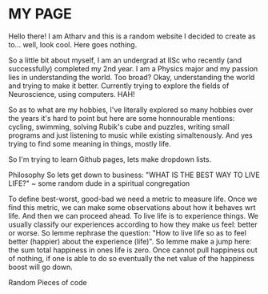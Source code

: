 # MY PAGE
Hello there! I am Atharv and this is a random website I decided to create as to...  well, look cool. Here goes nothing.

So a little bit about myself, I am an undergrad at IISc who recently (and successfully) completed my 2nd year. I am a Physics major and my passion lies in understanding the world. Too broad? Okay, understanding the world and trying to make it better. Currently trying to explore the fields of Neuroscience, using computers. HAH! 

So as to what are my hobbies, I've literally explored so many hobbies over the years it's hard to point but here are some honnourable mentions: cycling, swimming, solving Rubik's cube and puzzles, writing small programs and just listening to music while existing simaltenously. 
And yes trying to find some meaning in things, mostly life.

So I'm trying to learn Github pages, lets make dropdown lists.

Philosophy
So lets get down to business:
"WHAT IS THE BEST WAY TO LIVE LIFE?" 
        ~ some random dude in a spiritual congregation
        
To define best-worst, good-bad we need a metric to measure life. Once we find this metric, we can make some observations about how it behaves wrt life. And then we can proceed ahead.
To live life is to experience things. We usually classify our experiences according to how they make us feel: better or worse. So lemme rephrase the question: "How to live life so as to feel better (happier) about the experience (life)". 
So lemme make a jump here: the sum total happiness in ones life is zero. Once cannot pull happiness out of nothing, if one is able to do so eventually the net value of the happiness boost will go down.

Random Pieces of code

